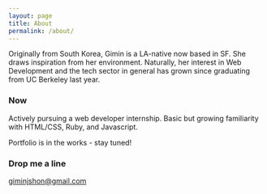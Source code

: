 ```yaml
---
layout: page
title: About
permalink: /about/
---
```


Originally from South Korea, Gimin is a LA-native now based in SF. She draws inspiration from her environment. Naturally, her interest in Web Development and the tech sector in general has grown since graduating from UC Berkeley last year.

### Now

Actively pursuing a web developer internship.
Basic but growing familiarity with HTML/CSS, Ruby, and Javascript.

Portfolio is in the works - stay tuned!

### Drop me a line

[giminjshon@gmail.com](mailto:giminjshon@gmail.com)
